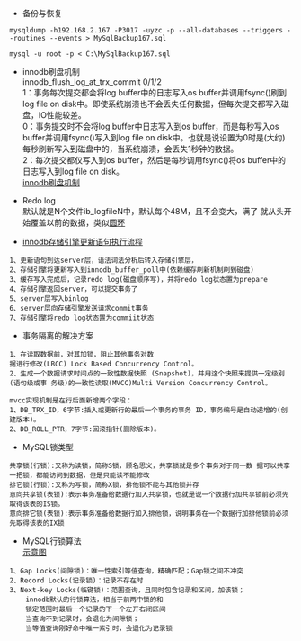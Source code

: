 - 备份与恢复

```
mysqldump -h192.168.2.167 -P3017 -uyzc -p --all-databases --triggers --routines --events > MySqlBackup167.sql

mysql -u root -p < C:\MySqlBackup167.sql
```

- innodb刷盘机制   
innodb_flush_log_at_trx_commit 0/1/2   
1：事务每次提交都会将log buffer中的日志写入os buffer并调用fsync()刷到log file on disk中。即使系统崩溃也不会丢失任何数据，但每次提交都写入磁盘，IO性能较差。   
0：事务提交时不会将log buffer中日志写入到os buffer，而是每秒写入os buffer并调用fsync()写入到log file on disk中。也就是说设置为0时是(大约)每秒刷新写入到磁盘中的，当系统崩溃，会丢失1秒钟的数据。   
2：每次提交都仅写入到os buffer，然后是每秒调用fsync()将os buffer中的日志写入到log file on disk。   
[innodb刷盘机制](https://github.com/yu757371316/blogs/blob/master/images/Innodb%E5%88%B7%E7%9B%98%E6%9C%BA%E5%88%B6.png)

- Redo log    
默认就是N个文件ib_logfileN中，默认每个48M，且不会变大，满了 就从头开始覆盖以前的数据，类似[圆环](https://github.com/yu757371316/blogs/blob/master/images/redo_log.png)

- [innodb存储引擎更新语句执行流程](https://github.com/yu757371316/blogs/blob/master/images/innodb%E6%9B%B4%E6%96%B0%E8%AF%AD%E5%8F%A5%E6%B5%81%E7%A8%8B.png)

```
1、更新语句到达server层，语法词法分析后转入存储引擎层，
2、存储引擎将更新写入到innodb_buffer_poll中(依赖缓存刷新机制刷到磁盘)
3、缓存写入完成后，记录redo log(磁盘顺序写)，并将redo log状态置为prepare
4、存储引擎返回server，可以提交事务了
5、server层写入binlog
6、server层向存储引擎发送请求commit事务
7、存储引擎将redo log状态置为commiit状态
```

- 事务隔离的解决方案
```
1、在读取数据前，对其加锁，阻止其他事务对数
据进行修改(LBCC) Lock Based Concurrency Control。
2、生成一个数据请求时间点的一致性数据快照 (Snapshot)，并用这个快照来提供一定级别(语句级或事 务级)的一致性读取(MVCC)Multi Version Concurrency Control。

mvcc实现机制是在行后面新增两个字段：
1、DB_TRX_ID，6字节:插入或更新行的最后一个事务的事务 ID，事务编号是自动递增的(创建版本)。
2、DB_ROLL_PTR，7字节:回滚指针(删除版本)。
```

- MySQL锁类型
```
共享锁(行锁):又称为读锁，简称S锁，顾名思义，共享锁就是多个事务对于同一数 据可以共享一把锁，都能访问到数据，但是只能读不能修改
排它锁(行锁):又称为写锁，简称X锁，排他锁不能与其他锁并存
意向共享锁(表锁):表示事务准备给数据行加入共享锁，也就是说一个数据行加共享锁前必须先取得该表的IS锁。
意向排它锁(表锁):表示事务准备给数据行加入排他锁，说明事务在一个数据行加排他锁前必须先取得该表的IX锁
```

- MySQL行锁算法   
[示意图](https://github.com/yu757371316/blogs/blob/master/images/Innodb%E8%A1%8C%E9%94%81%E7%A4%BA%E6%84%8F%E5%9B%BE.png)
```
1、Gap Locks(间隙锁)：唯一性索引等值查询，精确匹配；Gap锁之间不冲突
2、Record Locks(记录锁)：记录不存在时
3、Next-key Locks(临键锁)：范围查询，且同时包含记录和区间，加该锁；
    innodb默认的行锁算法，相当于前两中锁的和
    锁定范围时最后一个记录的下一个左开右闭区间
    当查询不到记录时，会退化为间隙锁；
    当等值查询刚好命中唯一索引时，会退化为记录锁
```


